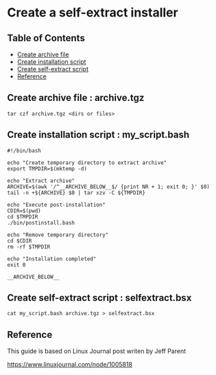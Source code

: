 # Create a self-extract installer

## Table of Contents
  - [Create archive file](#archive)
  - [Create installation script](#script)
  - [Create self-extract script](#selfextract)
  - [Reference](#reference)

## Create archive file : archive.tgz

    tar czf archive.tgz <dirs or files>

## Create installation script : my_script.bash

    #!/bin/bash

    echo "Create temporary directory to extract archive"
    export TMPDIR=$(mktemp -d)
    
    echo "Extract archive"
    ARCHIVE=$(awk '/^__ARCHIVE_BELOW__$/ {print NR + 1; exit 0; }' $0)
    tail -n +${ARCHIVE} $0 | tar xzv -C ${TMPDIR}

    echo "Execute post-installation"
    CDIR=$(pwd)
    cd $TMPDIR
    ./bin/postinstall.bash

    echo "Remove temporary directory"
    cd $CDIR
    rm -rf $TMPDIR
    
    echo "Installation completed"
    exit 0

    __ARCHIVE_BELOW__
    
## Create self-extract script : selfextract.bsx

    cat my_script.bash archive.tgz > selfextract.bsx

## Reference

This guide is based on Linux Journal post writen by Jeff Parent

https://www.linuxjournal.com/node/1005818